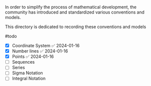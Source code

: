 In order to simplify the process of mathematical development, the community has introduced and standardized various conventions and models.

This directory is dedicated to recording these conventions and models

#todo
- [x] Coordinate System ✅ 2024-01-16
- [x] Number lines ✅ 2024-01-16
- [x] Points ✅ 2024-01-16
- [ ] Sequences
- [ ] Series
- [ ] Sigma Notation
- [ ] Integral Notation